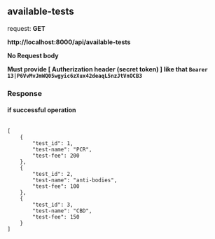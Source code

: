 ## available-tests

request: <strong> GET </strong>


<strong>
   http://localhost:8000/api/available-tests
</strong>

<strong> No Request body </strong>


<strong> Must provide [ Autherization header (secret token) ] like that <code>Bearer 13|P6VvMvJmWQ05wgyic6zXux42deaqL5nzJtVnOCB3</code> </strong>

### Response 
#### if successful operation
<pre>
<code>
[
    {
        "test_id": 1,
        "test-name": "PCR",
        "test-fee": 200
    },
    {
        "test_id": 2,
        "test-name": "anti-bodies",
        "test-fee": 100
    },
    {
        "test_id": 3,
        "test-name": "CBD",
        "test-fee": 150
    }
]
</code>
</pre>
